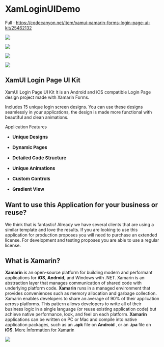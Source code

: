 # XamLoginUIDemo
Full : https://codecanyon.net/item/xamui-xamarin-forms-login-page-ui-kit/25462132
<p><img src="https://imgur.com/Ut6Iql7.png" border="0" /></p>
<p><a href="https://docs.google.com/document/d/1gZ7fwnI3K_rBB-xc0LTwKVd8rpUR-1RGkakBPIrMHTk/edit?usp=sharing" target="_blank" rel="noopener"> <img src="https://imgur.com/1cUGpjX.png" border="0" /> </a></p>
<p><a href="https://drive.google.com/file/d/16ua1-vR3tzZc5ubUU1D0EydxULZZdJld" target="_blank" rel="noopener"> <img src="https://imgur.com/xUo5PyE.png" border="0" /> </a></p>
<p><a href="https://www.youtube.com/watch?v=09aJqRUe5qo" target="_blank" rel="noopener"> <img src="https://imgur.com/WEUnOo2.png" border="0" /> </a></p>

<h2>XamUI Login Page UI Kit</h2>
<p>XamUI Login Page UI Kit
It is an Android and iOS compatible Login Page design project made with Xamarin Forms.

Includes 15 unique login screen designs.
You can use these designs seamlessly in your applications, the design is made more functional with beautiful and clean animations.
</p>
<p>Application Features</p>
<ul>
<li>
<p style="font-size: 15px;"><strong>Unique Designs</strong></p>
</li>
<li>
<p style="font-size: 15px;"><strong>Dynamic Pages</strong></p>
</li>
<li>
<p style="font-size: 15px;"><strong>Detailed Code Structure </strong></p>
</li>
<li>
<p style="font-size: 15px;"><strong>Unique Animations</strong></p>
</li>
<li>
<p style="font-size: 15px;"><strong>Custom Controls</strong></p>
</li>
<li>
<p style="font-size: 15px;"><strong>Gradient View</strong></p>
</li>
</ul>

<h2>Want to use this Application for your business or reuse?</h2>
<p>We think that is fantastic! Already we have several clients that are using a similar template and love the results. If you are looking to use this application for production proposes you will need to purchase an extended license. For development and testing proposes you are able to use a regular license.</p>
<h2>What is Xamarin?</h2>
<p><strong>Xamarin</strong> is an open-source platform for building modern and performant applications for <strong>iOS</strong>, <strong>Android</strong>, and Windows with .NET. Xamarin is an abstraction layer that manages communication of shared code with underlying platform code. <strong>Xamarin</strong> runs in a managed environment that provides conveniences such as memory allocation and garbage collection. Xamarin enables developers to share an average of 90% of their application across platforms. This pattern allows developers to write all of their business logic in a single language (or reuse existing application code) but achieve native performance, look, and feel on each platform. <strong>Xamarin</strong> applications can be written on PC or Mac and compile into native application packages, such as an <strong>.apk</strong> file on <strong>Android </strong>, or an <strong>.ipa </strong> file on <strong>iOS</strong>. <a href="https://docs.microsoft.com/tr-tr/xamarin/get-started/what-is-xamarin">More İnformation for Xamarin</a></p>
<p><img src="https://i.imgur.com/0nm01xN.gif" border="0" /></p>
